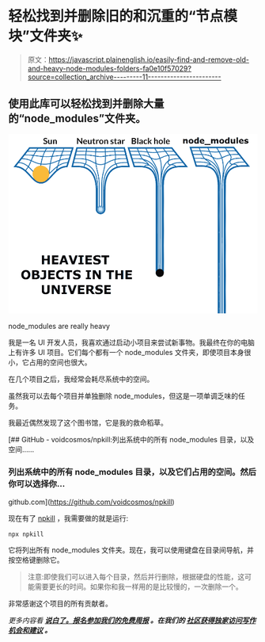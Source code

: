 # 轻松找到并删除旧的和沉重的“节点模块”文件夹✨

> 原文：<https://javascript.plainenglish.io/easily-find-and-remove-old-and-heavy-node-modules-folders-fa0e10f57029?source=collection_archive---------11----------------------->

## 使用此库可以轻松找到并删除大量的“node_modules”文件夹。

![](img/82d3ddbe1f4833fa05d124336ca5d797.png)

node_modules are really heavy

我是一名 UI 开发人员，我喜欢通过启动小项目来尝试新事物。我最终在你的电脑上有许多 UI 项目。它们每个都有一个 node_modules 文件夹，即使项目本身很小，它占用的空间也很大。

在几个项目之后，我经常会耗尽系统中的空间。

虽然我可以去每个项目并单独删除 node_modules，但这是一项单调乏味的任务。

我最近偶然发现了这个图书馆，它是我的救命稻草。

[](https://github.com/voidcosmos/npkill) [## GitHub - voidcosmos/npkill:列出系统中的所有 node_modules 目录，以及空间……

### 列出系统中的所有 node_modules 目录，以及它们占用的空间。然后你可以选择你…

github.com](https://github.com/voidcosmos/npkill) 

现在有了 [npkill](https://github.com/voidcosmos/npkill) ，我需要做的就是运行:

```
npx npkill
```

它将列出所有 node_modules 文件夹。现在，我可以使用键盘在目录间导航，并按空格键删除它。

> 注意:即使我们可以进入每个目录，然后并行删除，根据硬盘的性能，这可能需要更长的时间。如果你和我一样用的是比较慢的，一次删除一个。

非常感谢这个项目的所有贡献者。

*更多内容看* [***说白了。报名参加我们的***](http://plainenglish.io/)***[***免费周报***](http://newsletter.plainenglish.io/) *。在我们的* [***社区获得独家访问写作机会和建议***](https://discord.gg/GtDtUAvyhW) *。****